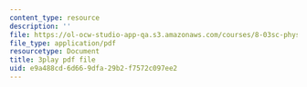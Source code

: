 ```yaml
---
content_type: resource
description: ''
file: https://ol-ocw-studio-app-qa.s3.amazonaws.com/courses/8-03sc-physics-iii-vibrations-and-waves-fall-2016/e9a488cd6d669dfa29b2f7572c097ee2_RhIh1zw0-BM.pdf
file_type: application/pdf
resourcetype: Document
title: 3play pdf file
uid: e9a488cd-6d66-9dfa-29b2-f7572c097ee2
---
```

